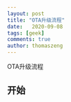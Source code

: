 ```yaml
---
layout: post
title: "OTA升级流程"
date:   2020-09-08
tags: [geek]
comments: true
author: thomaszeng
---
```


OTA升级流程

## 开始